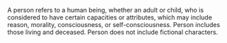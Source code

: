 A person refers to a human being, whether an adult or child, who is considered to have certain capacities or attributes, which may include reason, morality, consciousness, or self-consciousness.  Person includes those living and deceased. Person does not include fictional characters.